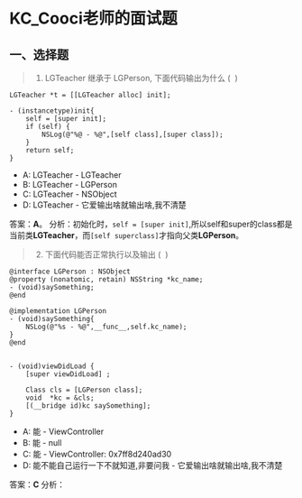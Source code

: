 # KC_Cooci老师的面试题

## 一、选择题
> 1. LGTeacher 继承于 LGPerson, 下面代码输出为什么 (  ) 

```
LGTeacher *t = [[LGTeacher alloc] init];

- (instancetype)init{
    self = [super init];
    if (self) {
        NSLog(@"%@ - %@",[self class],[super class]);
    }
    return self;
}
```

* A: LGTeacher - LGTeacher
* B: LGTeacher - LGPerson
* C: LGTeacher - NSObject
* D: LGTeacher - 它爱输出啥就输出啥,我不清楚

答案：**A**。
分析：初始化时，`self = [super init]`,所以self和super的class都是当前类**LGTeacher**，而`[self superclass]`才指向父类**LGPerson**。


> 2. 下面代码能否正常执行以及输出 (  )

```
@interface LGPerson : NSObject
@property (nonatomic, retain) NSString *kc_name;
- (void)saySomething;
@end

@implementation LGPerson
- (void)saySomething{ 
    NSLog(@"%s - %@",__func__,self.kc_name);
}
@end


- (void)viewDidLoad {
    [super viewDidLoad] ;

    Class cls = [LGPerson class];
    void  *kc = &cls;
    [(__bridge id)kc saySomething];
}
```

* A: 能 - ViewController
* B: 能 - null
* C: 能 - ViewController: 0x7ff8d240ad30
* D: 能不能自己运行一下不就知道,非要问我 - 它爱输出啥就输出啥,我不清楚

答案：**C**
分析：

